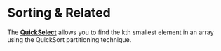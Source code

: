 # Sorting & Related #

The [**QuickSelect**](https://www.geeksforgeeks.org/quickselect-algorithm/) allows you to find the kth smallest element in an array using the QuickSort partitioning technique.